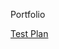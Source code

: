 Portfolio

[Test Plan](https://docs.google.com/spreadsheets/d/1toHjJr6fJST2wp69dwo0TgBc_SwVsxFXMWOwJwGonDY/edit?gid=0#gid=0)
